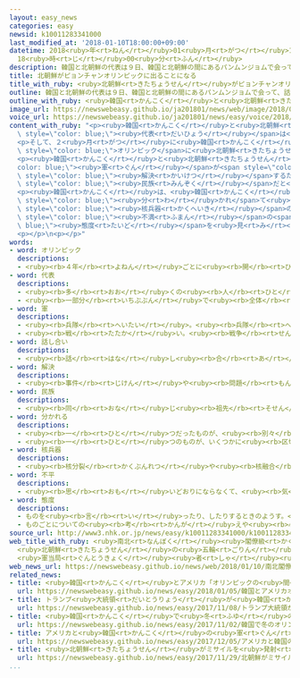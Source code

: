 ```yaml
---
layout: easy_news
categories: easy
newsid: k10011283341000
last_modified_at: '2018-01-10T18:00:00+09:00'
datetime: 2018<ruby>年<rt>ねん</rt></ruby>01<ruby>月<rt>がつ</rt></ruby>10<ruby>日<rt>にち</rt></ruby>
  18<ruby>時<rt>じ</rt></ruby>00<ruby>分<rt>ふん</rt></ruby>
description: 韓国と北朝鮮の代表は９日、韓国と北朝鮮の間にあるパンムンジョムで会って、話をしました。
title: 北朝鮮がピョンチャンオリンピックに出ることになる
title_with_ruby: <ruby>北朝鮮<rt>きたちょうせん</rt></ruby>がピョンチャンオリンピックに<ruby>出<rt>で</rt></ruby>ることになる
outline: 韓国と北朝鮮の代表は９日、韓国と北朝鮮の間にあるパンムンジョムで会って、話をしました。
outline_with_ruby: <ruby>韓国<rt>かんこく</rt></ruby>と<ruby>北朝鮮<rt>きたちょうせん</rt></ruby>の<ruby>代表<rt>だいひょう</rt></ruby>は<ruby>９日<rt>ここのか</rt></ruby>、<ruby>韓国<rt>かんこく</rt></ruby>と<ruby>北朝鮮<rt>きたちょうせん</rt></ruby>の<ruby>間<rt>あいだ</rt></ruby>にあるパンムンジョムで<ruby>会<rt>あ</rt></ruby>って、<ruby>話<rt>はなし</rt></ruby>をしました。
image_url: https://newswebeasy.github.io/ja201801/news/web/image/2018/01/10/K10011283341_1801100426_1801100427_01_02.jpg
voice_url: https://newswebeasy.github.io/ja201801/news/easy/voice/2018/01/10/k10011283341000.mp3
content_with_ruby: "<p><ruby>韓国<rt>かんこく</rt></ruby>と<ruby>北朝鮮<rt>きたちょうせん</rt></ruby>の<span\
  \ style=\"color: blue;\"><ruby>代表<rt>だいひょう</rt></ruby></span>は<ruby>９日<rt>ここのか</rt></ruby>、<ruby>韓国<rt>かんこく</rt></ruby>と<ruby>北朝鮮<rt>きたちょうせん</rt></ruby>の<ruby>間<rt>あいだ</rt></ruby>にあるパンムンジョムで<ruby>会<rt>あ</rt></ruby>って、<ruby>話<rt>はなし</rt></ruby>をしました。</p>\n\
  <p>そして、２<ruby>月<rt>がつ</rt></ruby>に<ruby>韓国<rt>かんこく</rt></ruby>のピョンチャンで<ruby>行<rt>おこな</rt></ruby>う<span\
  \ style=\"color: blue;\">オリンピック</span>に<ruby>北朝鮮<rt>きたちょうせん</rt></ruby>が<ruby>出<rt>で</rt></ruby>ることになりました。</p>\n\
  <p><ruby>韓国<rt>かんこく</rt></ruby>と<ruby>北朝鮮<rt>きたちょうせん</rt></ruby>の<span style=\"\
  color: blue;\"><ruby>軍<rt>ぐん</rt></ruby></span>が<span style=\"color: blue;\"><ruby>話<rt>はな</rt></ruby>し<ruby>合<rt>あ</rt></ruby>い</span>をすることも<ruby>決<rt>き</rt></ruby>まりました。<ruby>韓国<rt>かんこく</rt></ruby>と<ruby>北朝鮮<rt>きたちょうせん</rt></ruby>のいろいろな<ruby>問題<rt>もんだい</rt></ruby>を<span\
  \ style=\"color: blue;\"><ruby>解決<rt>かいけつ</rt></ruby></span>するために、<ruby>自分<rt>じぶん</rt></ruby>たちは１つの<span\
  \ style=\"color: blue;\"><ruby>民族<rt>みんぞく</rt></ruby></span>だと<ruby>考<rt>かんが</rt></ruby>えて<ruby>話<rt>はなし</rt></ruby>をしていくことになりました。</p>\n\
  <p><ruby>韓国<rt>かんこく</rt></ruby>は、<ruby>韓国<rt>かんこく</rt></ruby>と<ruby>北朝鮮<rt>きたちょうせん</rt></ruby>に<span\
  \ style=\"color: blue;\"><ruby>分<rt>わ</rt></ruby>かれ</span>て<ruby>住<rt>す</rt></ruby>んでいる<ruby>家族<rt>かぞく</rt></ruby>が<ruby>会<rt>あ</rt></ruby>うことができるようにしたいと<ruby>考<rt>かんが</rt></ruby>えています。しかし、この<ruby>問題<rt>もんだい</rt></ruby>については<ruby>何<rt>なに</rt></ruby>も<ruby>決<rt>き</rt></ruby>まりませんでした。<ruby>韓国<rt>かんこく</rt></ruby>が<span\
  \ style=\"color: blue;\"><ruby>核兵器<rt>かくへいき</rt></ruby></span>の<ruby>問題<rt>もんだい</rt></ruby>について<ruby>話<rt>はな</rt></ruby>すと、<ruby>北朝鮮<rt>きたちょうせん</rt></ruby>は<span\
  \ style=\"color: blue;\"><ruby>不満<rt>ふまん</rt></ruby></span>の<span style=\"color:\
  \ blue;\"><ruby>態度<rt>たいど</rt></ruby></span>を<ruby>見<rt>み</rt></ruby>せました。</p>\n\
  <p></p>\n<p></p>"
words:
- word: オリンピック
  descriptions:
  - <ruby><rb>４年</rb><rt>よねん</rt></ruby>ごとに<ruby><rb>開</rb><rt>ひら</rt></ruby>かれ、<ruby><rb>世界</rb><rt>せかい</rt></ruby>じゅうの<ruby><rb>国々</rb><rt>くにぐに</rt></ruby>から<ruby><rb>選手</rb><rt>せんしゅ</rt></ruby>が<ruby><rb>参加</rb><rt>さんか</rt></ruby>する<ruby><rb>競技大会</rb><rt>きょうぎたいかい</rt></ruby>。<ruby><rb>古代</rb><rt>こだい</rt></ruby>ギリシャのオリンピアで<ruby><rb>開</rb><rt>ひら</rt></ruby>かれた<ruby><rb>古代</rb><rt>こだい</rt></ruby>オリンピックにならって、フランスのクーベルタンの<ruby><rb>力</rb><rt>ちから</rt></ruby>で、１８９６<ruby><rb>年</rb><rt>ねん</rt></ruby>にギリシャのアテネで<ruby><rb>開</rb><rt>ひら</rt></ruby>かれたのが、<ruby><rb>近代</rb><rt>きんだい</rt></ruby>オリンピックの<ruby><rb>始</rb><rt>はじ</rt></ruby>まり。<ruby><rb>五輪</rb><rt>ごりん</rt></ruby>。
- word: 代表
  descriptions:
  - <ruby><rb>多</rb><rt>おお</rt></ruby>くの<ruby><rb>人</rb><rt>ひと</rt></ruby>に<ruby><rb>代</rb><rt>か</rt></ruby>わって<ruby><rb>何</rb><rt>なに</rt></ruby>かをすること。また、その<ruby><rb>人</rb><rt>ひと</rt></ruby>。
  - <ruby><rb>一部分</rb><rt>いちぶぶん</rt></ruby>で<ruby><rb>全体</rb><rt>ぜんたい</rt></ruby>の<ruby><rb>特色</rb><rt>とくしょく</rt></ruby>を<ruby><rb>表</rb><rt>あらわ</rt></ruby>すこと。また、そのもの。
- word: 軍
  descriptions:
  - <ruby><rb>兵隊</rb><rt>へいたい</rt></ruby>。<ruby><rb>兵隊</rb><rt>へいたい</rt></ruby>の<ruby><rb>集</rb><rt>あつ</rt></ruby>まり。
  - <ruby><rb>戦</rb><rt>たたか</rt></ruby>い。<ruby><rb>戦争</rb><rt>せんそう</rt></ruby>。
- word: 話し合い
  descriptions:
  - <ruby><rb>話</rb><rt>はな</rt></ruby>し<ruby><rb>合</rb><rt>あ</rt></ruby>うこと。<ruby><rb>相談</rb><rt>そうだん</rt></ruby>。
- word: 解決
  descriptions:
  - <ruby><rb>事件</rb><rt>じけん</rt></ruby>や<ruby><rb>問題</rb><rt>もんだい</rt></ruby>がうまくかたづくこと。
- word: 民族
  descriptions:
  - <ruby><rb>同</rb><rt>おな</rt></ruby>じ<ruby><rb>祖先</rb><rt>そせん</rt></ruby>から<ruby><rb>起</rb><rt>お</rt></ruby>こり、<ruby><rb>同</rb><rt>おな</rt></ruby>じことばや<ruby><rb>文化</rb><rt>ぶんか</rt></ruby>を<ruby><rb>持</rb><rt>も</rt></ruby>つ<ruby><rb>人々</rb><rt>ひとびと</rt></ruby>の<ruby><rb>集</rb><rt>あつ</rt></ruby>まり。
- word: 分かれる
  descriptions:
  - <ruby><rb>一</rb><rt>ひと</rt></ruby>つだったものが、<ruby><rb>別々</rb><rt>べつべつ</rt></ruby>になる。
  - <ruby><rb>一</rb><rt>ひと</rt></ruby>つのものが、いくつかに<ruby><rb>区切</rb><rt>くぎ</rt></ruby>られる。
- word: 核兵器
  descriptions:
  - <ruby><rb>核分裂</rb><rt>かくぶんれつ</rt></ruby>や<ruby><rb>核融合</rb><rt>かくゆうごう</rt></ruby>によって<ruby><rb>出</rb><rt>で</rt></ruby>るエネルギーを<ruby><rb>利用</rb><rt>りよう</rt></ruby>した<ruby><rb>兵器</rb><rt>へいき</rt></ruby>。<ruby><rb>原子爆弾</rb><rt>げんしばくだん</rt></ruby>や、<ruby><rb>水素爆弾</rb><rt>すいそばくだん</rt></ruby>など。
- word: 不平
  descriptions:
  - <ruby><rb>思</rb><rt>おも</rt></ruby>いどおりにならなくて、<ruby><rb>気</rb><rt>き</rt></ruby>に<ruby><rb>入</rb><rt>い</rt></ruby>らないこと。
- word: 態度
  descriptions:
  - ものを<ruby><rb>言</rb><rt>い</rt></ruby>ったり、したりするときのようす。<ruby><rb>身</rb><rt>み</rt></ruby>ぶり。
  - ものごとについての<ruby><rb>考</rb><rt>かんが</rt></ruby>えや<ruby><rb>心</rb><rt>こころ</rt></ruby>がまえ。
source_url: http://www3.nhk.or.jp/news/easy/k10011283341000/k10011283341000.html
web_title_with_ruby: <ruby>南北<rt>なんぼく</rt></ruby><ruby>閣僚級<rt>かくりょうきゅう</rt></ruby><ruby>会談<rt>かいだん</rt></ruby>
  <ruby>北朝鮮<rt>きたちょうせん</rt></ruby>の<ruby>五輪<rt>ごりん</rt></ruby><ruby>参加<rt>さんか</rt></ruby>
  <ruby>軍当局<rt>ぐんとうきょく</rt></ruby><ruby>者<rt>しゃ</rt></ruby><ruby>会談<rt>かいだん</rt></ruby>など<ruby>合意<rt>ごうい</rt></ruby>
web_news_url: https://newswebeasy.github.io/news/web/2018/01/10/南北閣僚級会談-北朝鮮の五輪参加-軍当局者会談など合意
related_news:
- title: <ruby>韓国<rt>かんこく</rt></ruby>とアメリカ「オリンピックの<ruby>間<rt>あいだ</rt></ruby>は<ruby>軍<rt>ぐん</rt></ruby>の<ruby>訓練<rt>くんれん</rt></ruby>をしない」
  url: https://newswebeasy.github.io/news/easy/2018/01/05/韓国とアメリカオリンピックの間は軍の訓練をしない
- title: トランプ<ruby>大統領<rt>だいとうりょう</rt></ruby>が<ruby>韓国<rt>かんこく</rt></ruby>の<ruby>国会<rt>こっかい</rt></ruby>で<ruby>演説<rt>えんぜつ</rt></ruby>をする
  url: https://newswebeasy.github.io/news/easy/2017/11/08/トランプ大統領が韓国の国会で演説をする
- title: <ruby>韓国<rt>かんこく</rt></ruby>で<ruby>冬<rt>ふゆ</rt></ruby>のオリンピックの<ruby>聖火<rt>せいか</rt></ruby>リレーが<ruby>始<rt>はじ</rt></ruby>まる
  url: https://newswebeasy.github.io/news/easy/2017/11/02/韓国で冬のオリンピックの聖火リレーが始まる
- title: アメリカと<ruby>韓国<rt>かんこく</rt></ruby>の<ruby>軍<rt>ぐん</rt></ruby>が<ruby>一緒<rt>いっしょ</rt></ruby>に<ruby>訓練<rt>くんれん</rt></ruby>を<ruby>始<rt>はじ</rt></ruby>める
  url: https://newswebeasy.github.io/news/easy/2017/12/05/アメリカと韓国の軍が一緒に訓練を始める
- title: <ruby>北朝鮮<rt>きたちょうせん</rt></ruby>がミサイルを<ruby>発射<rt>はっしゃ</rt></ruby>　４０００ｋｍ<ruby>以上<rt>いじょう</rt></ruby>の<ruby>高<rt>たか</rt></ruby>さまで<ruby>飛<rt>と</rt></ruby>ぶ
  url: https://newswebeasy.github.io/news/easy/2017/11/29/北朝鮮がミサイルを発射-4000km以上の高さまで飛ぶ
...
```

